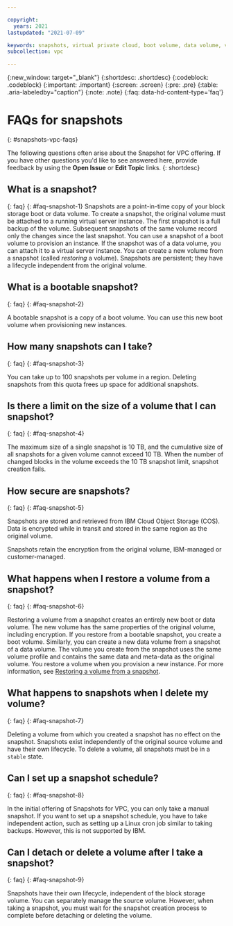 ```yaml
---

copyright:
  years: 2021
lastupdated: "2021-07-09"

keywords: snapshots, virtual private cloud, boot volume, data volume, volume, data storage, virtual server instance, instance, faqs
subcollection: vpc

---
```

{:new_window: target="_blank"}
{:shortdesc: .shortdesc}
{:codeblock: .codeblock}
{:important: .important}
{:screen: .screen}
{:pre: .pre}
{:table: .aria-labeledby="caption"}
{:note: .note}
{:faq: data-hd-content-type='faq'}

# FAQs for snapshots
{: #snapshots-vpc-faqs}

The following questions often arise about the Snapshot for VPC offering. If you have other questions you'd like to see answered here, provide feedback by using the **Open Issue** or **Edit Topic** links.
{: shortdesc}

## What is a snapshot?
{: faq}
{: #faq-snapshot-1}
Snapshots are a point-in-time copy of your block storage boot or data volume. To create a snapshot, the original volume must be attached to a running virtual server instance. The first snapshot is a full backup of the volume. Subsequent snapshots of the same volume record only the changes since the last snapshot. You can use a snapshot of a boot volume to provision an instance. If the snapshot was of a data volume, you can attach it to a virtual server instance. You can create a new volume from a snapshot (called _restoring_ a volume). Snapshots are persistent; they have a lifecycle independent from the original volume.

## What is a bootable snapshot?
{: faq}
{: #faq-snapshot-2}

A bootable snapshot is a copy of a boot volume. You can use this new boot volume when provisioning new instances.

## How many snapshots can I take?
{: faq}
{: #faq-snapshot-3}

You can take up to 100 snapshots per volume in a region.  Deleting snapshots from this quota frees up space for additional snapshots.

## Is there a limit on the size of a volume that I can snapshot?
{: faq}
{: #faq-snapshot-4}

The maximum size of a single snapshot is 10 TB, and the cumulative size of all snapshots for a given volume cannot exceed 10 TB. When the number of changed blocks in the volume exceeds the 10 TB snapshot limit, snapshot creation fails.

## How secure are snapshots?
{: faq}
{: #faq-snapshot-5}

Snapshots are stored and retrieved from IBM Cloud Object Storage (COS). Data is encrypted while in transit and stored in the same region as the original volume. 

Snapshots retain the encryption from the original volume, IBM-managed or customer-managed.

## What happens when I restore a volume from a snapshot?
{: faq}
{: #faq-snapshot-6}

Restoring a volume from a snapshot creates an entirely new boot or data volume. The new volume has the same properties of the original volume, including encryption. If you restore from a bootable snapshot, you create a boot volume. Similarly, you can create a new data volume from a snapshot of a data volume. The volume you create from the snapshot uses the same volume profile and contains the same data and meta-data as the original volume. You restore a volume when you provision a new instance. For more information, see [Restoring a volume from a snapshot](/docs/vpc?topic=vpc-snapshots-vpc-restore).

## What happens to snapshots when I delete my volume?
{: faq}
{: #faq-snapshot-7}

Deleting a volume from which you created a snapshot has no effect on the snapshot. Snapshots exist independently of the original source volume and have their own lifecycle. To delete a volume, all snapshots must be in a `stable` state.

## Can I set up a snapshot schedule?
{: faq}
{: #faq-snapshot-8}

In the initial offering of Snapshots for VPC, you can only take a manual snapshot. If you want to set up a snapshot schedule, you have to take independent action, such as setting up a Linux cron job similar to taking backups. However, this is not supported by IBM.

## Can I detach or delete a volume after I take a snapshot?
{: faq}
{: #faq-snapshot-9}

Snapshots have their own lifecycle, independent of the block storage volume. You can separately manage the source volume. However, when taking a snapshot, you must wait for the snapshot creation process to complete before detaching or deleting the volume.
